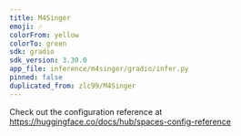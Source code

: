 ```yaml
---
title: M4Singer
emoji: 🎶
colorFrom: yellow
colorTo: green
sdk: gradio
sdk_version: 3.30.0
app_file: inference/m4singer/gradio/infer.py
pinned: false
duplicated_from: zlc99/M4Singer
---
```


Check out the configuration reference at https://huggingface.co/docs/hub/spaces-config-reference
